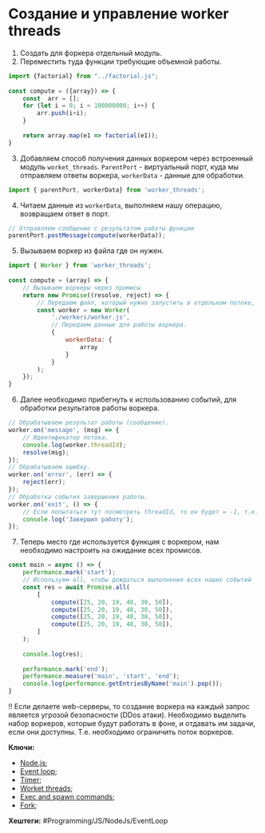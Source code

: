 
# Создание и управление worker threads

1) Создать для форкера отдельный модуль.
2) Переместить туда функции требующие объемной работы.

```js
import {factorial} from "../factorial.js";  
  
const compute = ({array}) => {  
    const  arr = [];  
    for (let i = 0; i < 100000000; i++) {  
        arr.push(i+i);  
    }  
  
    return array.map(e1 => factorial(e1));  
}
```

3) Добавляем способ получения данных воркером через встроенный модуль `worket_threads`. `ParentPort` - виртуальный порт, куда мы отправляем ответы воркера, `workerData` - данные для обработки.

```js
import { parentPort, workerData} from 'worker_threads';
```

4) Читаем данные из `workerData`, выполняем нашу операцию, возвращаем ответ в порт.

```js
// Отправляем сообщение с результатом работы функции  
parentPort.postMessage(compute(workerData));
```

5) Вызываем воркер из файла где он нужен.

```js
import { Worker } from 'worker_threads';  
  
const compute = (array) => {  
    // Вызываем воркеры через промисы  
    return new Promise((resolve, reject) => {  
        // Передаем файл, который нужно запустить в отдельном потоке,  
        const worker = new Worker(  
            './workers/worker.js',  
            // Передаем данные для работы воркера.  
            {  
                workerData: {  
                    array  
                }  
            }  
        );  
    });  
}
```

6) Далее необходимо прибегнуть к использованию событий, для обработки результатов работы воркера.

```js
// Обрабатываем результат работы (сообщение).  
worker.on('message', (msg) => {  
    // Идентификатор потока.  
    console.log(worker.threadId);  
    resolve(msg);  
});  
// Обрабатываем ошибку.  
worker.on('error', (err) => {  
    reject(err);  
});  
// Обработка события завершения работы.  
worker.on('exit', () => {  
    // Если попытаться тут посмотреть threadId, то он будет = -1, т.к. воркер завершился  
    console.log('Завершил работу');  
});
```

7) Теперь место где используется функция с воркером, нам необходимо настроить на ожидание всех промисов.

```js
const main = async () => {  
    performance.mark('start');  
    // Используем all, чтобы дождаться выполнения всех наших событий  
    const res = await Promise.all(  
        [            
	        compute([25, 20, 19, 48, 30, 50]),  
            compute([25, 20, 19, 48, 30, 50]),  
            compute([25, 20, 19, 48, 30, 50]),  
            compute([25, 20, 19, 48, 30, 50]),  
        ]  
    );  
  
    console.log(res);  
  
    performance.mark('end');  
    performance.measure('main', 'start', 'end');  
    console.log(performance.getEntriesByName('main').pop());  
}
```

!! Если делаете web-серверы, то создание воркера на каждый запрос является угрозой безопасности (DDos атаки). Необходимо выделить набор воркеров, которые будут работать в фоне, и отдавать им задачи, если они доступны. Т.е. необходимо ограничить поток воркеров.

**Ключи:**
- [Node.js](node-js);
- [Event loop](event-loop.md);
- [Timer](node-timer);
- [Worket threads](node-worker-threads.md);
- [Exec and spawn commands](exec-and-spawn-command);
- [Fork](node-fork);

**Хештеги:** #Programming/JS/NodeJs/EventLoop
